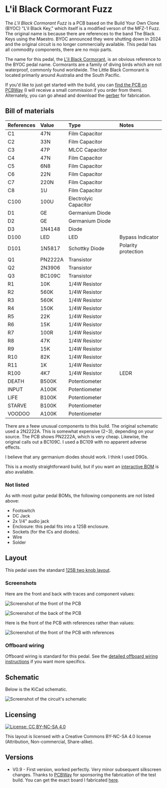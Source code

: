 # L'il Black Cormorant Fuzz

The *L'il Black Cormorant Fuzz* is a PCB based on the Build Your Own Clone (BYOC) "L'il Black Key," which itself is a modified verson of the MFZ-1 Fuzz. The original name is because there are references to the band The Black Keys using the Maestro. BYOC announced they were shutting down in 2024 and the original circuit is no longer commercially available. This pedal has all commodity components, there are no mojo parts.

The name for this pedal, the [L'il Black Cormorant](https://ebird.org/species/libcor1), is an obvious reference to the BYOC pedal name. Cormorants are a family of diving birds which are not waterproof, commonly found worldwide. The Little Black Cormorant is located primarily around Australia and the South Pacific.

If you'd like to just get started with the build, you can [find the PCB on PCBWay](https://www.pcbway.com/project/shareproject/L_il_Black_Cormorant_PCB_a7334241.html) (I will receive a small commission if you order from them). Alternately, you can go ahead and download the [gerber](https://github.com/RWLPedal/music-pcbs/raw/refs/heads/main/LilBlackCormorantFuzz/gerber.zip) for fabrication.

## Bill of materials

| References | Value   | Type                  | Notes               |
| :--------- | :------ | :-------------------- | :------------------ |
| C1         | 47N     | Film Capacitor        |                     |
| C2         | 33N     | Film Capacitor        |                     |
| C3         | 47P     | MLCC Capacitor        |                     |
| C4         | 47N     | Film Capacitor        |                     |
| C5         | 6N8     | Film Capacitor        |                     |
| C6         | 22N     | Film Capacitor        |                     |
| C7         | 220N    | Film Capacitor        |                     |
| C8         | 1U      | Film Capacitor        |                     |
| C100       | 100U    | Electrolyic Capacitor |                     |
| D1         | GE      | Germanium Diode       |                     |
| D2         | GE      | Germanium Diode       |                     |
| D3         | 1N4148  | Diode                 |                     |
| D100       | LED     | LED                   | Bypass Indicator    |
| D101       | 1N5817  | Schottky Diode        | Polarity protection |
| Q1         | PN2222A | Transistor            |                     |
| Q2         | 2N3906  | Transistor            |                     |
| Q3         | BC109C  | Transistor            |                     |
| R1         | 10K     | 1/4W Resistor         |                     |
| R2         | 560K    | 1/4W Resistor         |                     |
| R3         | 560K    | 1/4W Resistor         |                     |
| R4         | 150K    | 1/4W Resistor         |                     |
| R5         | 22K     | 1/4W Resistor         |                     |
| R6         | 15K     | 1/4W Resistor         |                     |
| R7         | 100R    | 1/4W Resistor         |                     |
| R8         | 47K     | 1/4W Resistor         |                     |
| R9         | 15K     | 1/4W Resistor         |                     |
| R10        | 82K     | 1/4W Resistor         |                     |
| R11        | 1K      | 1/4W Resistor         |                     |
| R100       | 4K7     | 1/4W Resistor         | LEDR                |
| DEATH      | B500K   | Potentiometer         |                     |
| INPUT      | A100K   | Potentiometer         |                     |
| LIFE       | B100K   | Potentiometer         |                     |
| STARVE     | B100K   | Potentiometer         |                     |
| VOODOO     | A100K   | Potentiometer         |                     |

There are a feew unusual components to this build. The original schematic used a 2N2222A. This is somewhat expensive ($2-$3), depending on your source. The PCB shows PN2222A, which is very cheap. Likewise, the original calls out a BC109C. I used a BC109 with no apparent adverse effects.

I believe that any germanium diodes should work. I think I used D9Gs.

This is a mostly straightforward build, but if you want an [interactive BOM](https://html-preview.github.io/?url=https://github.com/RWLPedal/music-pcbs/blob/main/LilBlackCormorantFuzz/interactive_bom.html) is also available.

### Not listed

As with most guitar pedal BOMs, the following components are not listed above:

* Footswitch
* DC Jack
* 2x 1/4" audio jack
* Enclosure: this pedal fits into a 125B enclosure.
* Sockets (for the ICs and diodes).
* Wire
* Solder

## Layout

This pedal uses the standard [125B two knob layout](https://github.com/RWLPedal/music-pcbs/blob/main/instructions/DRILLING.md).

### Screenshots

Here are the front and back with traces and component values:

![Screenshot of the front of the PCB](images/pcb_front.png?raw=true)

![Screenshot of the back of the PCB](images/pcb_back.png?raw=true)

Here is the front of the PCB with references rather than values:

![Screenshot of the front of the PCB with references](images/pcb_references.png?raw=true)

### Offboard wiring

Offboard wiring is standard for this pedal. See the [detailed offboard wiring instructions](https://github.com/RWLPedal/music-pcbs/blob/main/instructions/WIRING.md) if you want more specifics.

## Schematic

Below is the KiCad schematic.

![Screenshot of the circuit's schematic](images/schematic.png?raw=true)

## Licensing

[![License: CC BY-NC-SA 4.0](https://licensebuttons.net/l/by-nc-sa/4.0/80x15.png)](https://creativecommons.org/licenses/by-nc-sa/4.0/)

This layout is licensed with a Creative Commons BY-NC-SA 4.0 license (Attribution, Non-commercial, Share-alike).

## Versions

* V0.9 - First version, worked perfectly. Very minor subsequent silkscreen changes. Thanks to [PCBWay](https://www.pcbway.com/) for sponsoring the fabrication of the test build. You can get the exact board I fabricated [here](https://www.pcbway.com/project/shareproject/L_il_Black_Cormorant_PCB_a7334241.html).